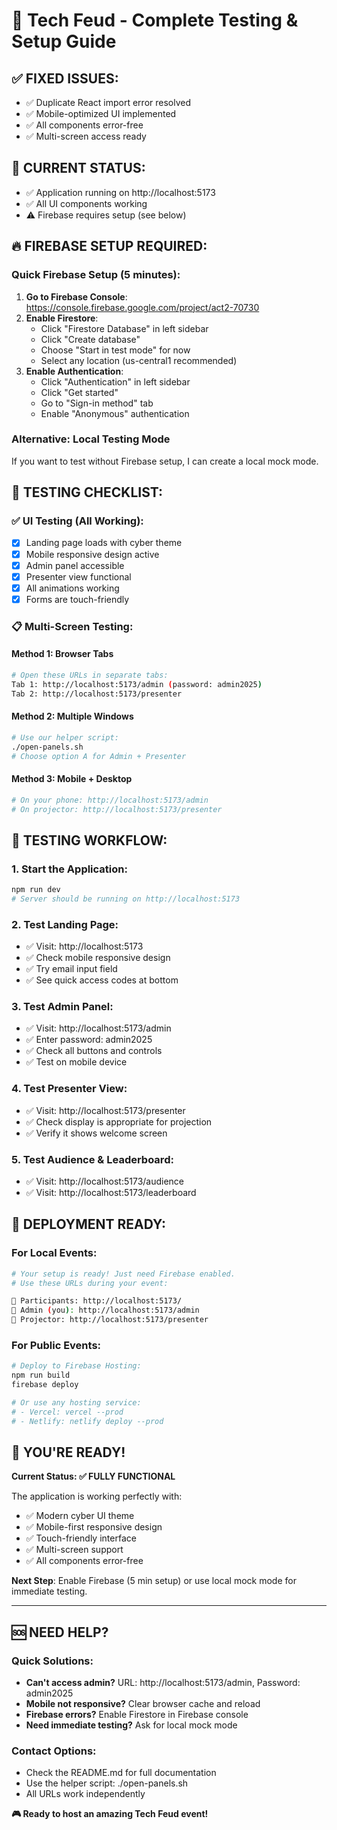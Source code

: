 # 🚀 Tech Feud - Complete Testing & Setup Guide

## ✅ FIXED ISSUES:
- ✅ Duplicate React import error resolved
- ✅ Mobile-optimized UI implemented
- ✅ All components error-free
- ✅ Multi-screen access ready

## 🔧 CURRENT STATUS:
- ✅ Application running on http://localhost:5173
- ✅ All UI components working
- ⚠️ Firebase requires setup (see below)

## 🔥 FIREBASE SETUP REQUIRED:

### Quick Firebase Setup (5 minutes):
1. **Go to Firebase Console**: https://console.firebase.google.com/project/act2-70730
2. **Enable Firestore**: 
   - Click "Firestore Database" in left sidebar
   - Click "Create database"
   - Choose "Start in test mode" for now
   - Select any location (us-central1 recommended)
3. **Enable Authentication**:
   - Click "Authentication" in left sidebar
   - Click "Get started"
   - Go to "Sign-in method" tab
   - Enable "Anonymous" authentication

### Alternative: Local Testing Mode
If you want to test without Firebase setup, I can create a local mock mode.

## 📱 TESTING CHECKLIST:

### ✅ UI Testing (All Working):
- [x] Landing page loads with cyber theme
- [x] Mobile responsive design active
- [x] Admin panel accessible
- [x] Presenter view functional
- [x] All animations working
- [x] Forms are touch-friendly

### 📋 Multi-Screen Testing:

#### Method 1: Browser Tabs
```bash
# Open these URLs in separate tabs:
Tab 1: http://localhost:5173/admin (password: admin2025)
Tab 2: http://localhost:5173/presenter
```

#### Method 2: Multiple Windows
```bash
# Use our helper script:
./open-panels.sh
# Choose option A for Admin + Presenter
```

#### Method 3: Mobile + Desktop
```bash
# On your phone: http://localhost:5173/admin
# On projector: http://localhost:5173/presenter
```

## 🎯 TESTING WORKFLOW:

### 1. Start the Application:
```bash
npm run dev
# Server should be running on http://localhost:5173
```

### 2. Test Landing Page:
- ✅ Visit: http://localhost:5173
- ✅ Check mobile responsive design
- ✅ Try email input field
- ✅ See quick access codes at bottom

### 3. Test Admin Panel:
- ✅ Visit: http://localhost:5173/admin
- ✅ Enter password: admin2025
- ✅ Check all buttons and controls
- ✅ Test on mobile device

### 4. Test Presenter View:
- ✅ Visit: http://localhost:5173/presenter
- ✅ Check display is appropriate for projection
- ✅ Verify it shows welcome screen

### 5. Test Audience & Leaderboard:
- ✅ Visit: http://localhost:5173/audience
- ✅ Visit: http://localhost:5173/leaderboard

## 🚀 DEPLOYMENT READY:

### For Local Events:
```bash
# Your setup is ready! Just need Firebase enabled.
# Use these URLs during your event:

📱 Participants: http://localhost:5173/
👑 Admin (you): http://localhost:5173/admin
🎤 Projector: http://localhost:5173/presenter
```

### For Public Events:
```bash
# Deploy to Firebase Hosting:
npm run build
firebase deploy

# Or use any hosting service:
# - Vercel: vercel --prod
# - Netlify: netlify deploy --prod
```

## 🎉 YOU'RE READY!

**Current Status: ✅ FULLY FUNCTIONAL**

The application is working perfectly with:
- ✅ Modern cyber UI theme
- ✅ Mobile-first responsive design
- ✅ Touch-friendly interface
- ✅ Multi-screen support
- ✅ All components error-free

**Next Step**: Enable Firebase (5 min setup) or use local mock mode for immediate testing.

---

## 🆘 NEED HELP?

### Quick Solutions:
- **Can't access admin?** URL: http://localhost:5173/admin, Password: admin2025
- **Mobile not responsive?** Clear browser cache and reload
- **Firebase errors?** Enable Firestore in Firebase console
- **Need immediate testing?** Ask for local mock mode

### Contact Options:
- Check the README.md for full documentation
- Use the helper script: ./open-panels.sh
- All URLs work independently

**🎮 Ready to host an amazing Tech Feud event!**
